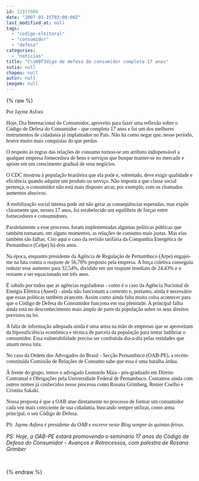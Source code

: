 ```yaml
---
id: 12377086
date: "2007-03-15T03:00:00Z"
last_modified_at: null
tags:
  - "codigo-eleitoral"
  - "consumidor"
  - "defesa"
categories:
  - "noticias"
title: "C\u00f3digo de defesa do consumidor completa 17 anos"
sutia: null
chapeu: null
autor: null
imagem: null
---
```

{% raw %}
<p><P><FONT face=Verdana>Por Jayme Asfora</FONT></P></p>
<p><P><FONT face=Verdana>Hoje, Dia Internacional do Consumidor, aproveito para fazer uma reflexão sobre o Código de Defesa do Consumidor - que completa 17 anos e foi um dos melhores instrumentos de cidadania já implantados no País. Não há como negar que, nesse período, houve muito mais conquistas do que perdas. </FONT></P></p>
<p><P><FONT face=Verdana>O respeito às regras das relações de consumo tornou-se um atributo indispensável a qualquer empresa fornecedora de bens e serviços que busque manter-se no mercado e aposte em um crescimento gradual de seus negócios.</FONT></P></p>
<p><P><FONT face=Verdana>O CDC mostrou à população brasileira que ela pode e, sobretudo, deve exigir qualidade e eficiência quando adquire um produto ou serviço. Não importa a que classe social pertença, o consumidor não está mais disposto arcar, por exemplo, com os chamados aumentos abusivos. </FONT></P></p>
<p><P><FONT face=Verdana>A mobilização social intensa pode até não gerar as conseqüências esperadas, mas expõe claramente que, nesses 17 anos, foi estabelecido um equilíbrio de forças entre fornecedores e consumidores.</FONT></P></p>
<p><P><FONT face=Verdana>Paralelamente a esse processo, foram implementadas algumas políticas públicas que também tornaram, em alguns momentos, as relações de consumo mais justas. Mas elas também são falhas. Cito aqui o caso da revisão tarifária da Companhia Energética de Pernambuco (Celpe) há dois anos. </FONT></P></p>
<p><P><FONT face=Verdana>Na época, enquanto presidente da Agência de Regulação de Pernambuco (Arpe) engajei-me na luta contra o reajuste de 56,78% proposto pela empresa. A força coletiva conseguiu reduzir esse aumento para 32,54%, dividido em um reajuste imediato de 24,43% e o restante a ser equacionado em três anos.</FONT></P></p>
<p><P><FONT face=Verdana>É sabido por todos que as agências reguladoras - como é o caso da Agência Nacional de Energia Elétrica (Aneel) - ainda não funcionam a contento e, portanto, ainda é necessário que essas políticas também avancem. Assim como ainda falta muita coisa acontecer para que o Código de Defesa do Consumidor funciona em sua plenitude. A principal falha ainda está no desconhecimento mais amplo de parte da população sobre os seus direitos previstos na lei. </FONT></P></p>
<p><P><FONT face=Verdana>A falta de informação adequada ainda é uma arma na mão de empresas que se aproveitam da hiposuficiência econômica e técnica de parcela da população para tentar ludibriar o consumidor. Essa vulnerabilidade precisa ser combatida dia-a-dia pelas entidades que atuam nessa luta.</FONT></P></p>
<p><P><FONT face=Verdana>No caso da Ordem dos Advogados do Brasil - Secção Pernambuco (OAB-PE), a recém-constituída Comissão de Relações de Consumo sabe que essa é uma batalha árdua. </FONT></P></p>
<p><P><FONT face=Verdana>À frente do grupo, temos o advogado Leonardo Maia - pós-graduado em Direito Contratual e Obrigações pela Universidade Federal de Pernambuco. Contamos ainda com outros nomes já conhecidos nesse processo como Rosana Grimberg, Renier Coelho e Cristina Sakaki. </FONT></P></p>
<p><P><FONT face=Verdana>Nossa proposta é que a OAB atue diretamente no processo de formar um consumidor cada vez mais consciente de sua cidadania, buscando sempre utilizar, como arma principal, o seu Código de Defesa.</FONT></P></p>
<p><P><FONT face=Verdana>PS:<EM> Jayme Asfora é presidente da OAB e escreve neste Blog sempre às quintas-feiras.</EM></FONT></P></p>
<p><P><EM>PS: Hoje, a OAB-PE estará promovendo o seminário 17 anos do Código de Defesa do Consumidor - Avanços e Retrocessos, com palestra de Rosana Grimber</EM></P></p>
<p><P><EM></EM>&nbsp;</P> </p>
{% endraw %}